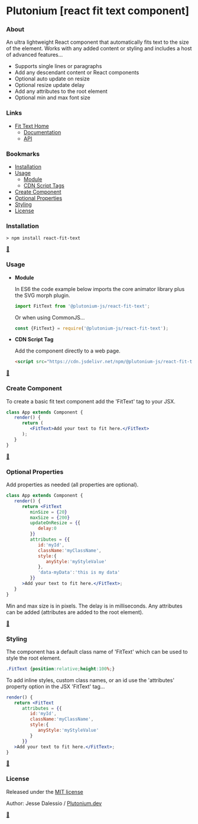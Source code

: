 # Plutonium [react fit text component]
### About
An ultra lightweight React component that automatically fits text to the size of the element. Works with any added content or styling and includes a host of advanced features...
   * Supports single lines or paragraphs
   * Add any descendant content or React components
   * Optional auto update on resize
   * Optional resize update delay
   * Add any attributes to the root element
   * Optional min and max font size


### Links

* [Fit Text Home](https://plutonium.dev/wp/libraries/react-fit-text/)
   * [Documentation](https://plutonium.dev/wp/libraries/react-fit-text/documentation)
   * [API](https://plutonium.dev/wp/libraries/react-fit-text/api)


### Bookmarks
* [Installation](#Installation)
* [Usage](#Usage)
   * [Module](#Module)
   * [CDN Script Tags](#CDN-Script-Tags)
* [Create Component](#create_component)
* [Optional Properties](#optional_properties)
* [Styling](#Styling)
* [License](#License)


### <a id="Installation"></a>Installation
```
> npm install react-fit-text
```

**[:arrow_up_small:](#bookmarks)**	

### <a id="Usage" style="color:yellow;"></a>Usage

* <a id="Module"></a>**Module**
   
   In ES6 the code example below imports the core animator library plus the SVG morph plugin.
   ```javascript
   import FitText from '@plutonium-js/react-fit-text';
   ```
   Or when using CommonJS...
   ```javascript
   const {FitText} = require('@plutonium-js/react-fit-text');
   ```
   
* <a id="CDN-Script-Tags"></a>**CDN Script Tag**
   
    Add the component directly to a web page.
   ```html
   <script src="https://cdn.jsdelivr.net/npm/@plutonium-js/react-fit-text@1/dist/bundle.js"></script>
   ```

**[:arrow_up_small:](#bookmarks)**	
   
### <a id="create_component"></a>Create Component
To create a basic fit text component add the 'FitText' tag to your JSX.
```jsx
class App extends Component {
   render() {
      return (
         <FitText>Add your text to fit here.</FitText>
      );
   }
}
```

**[:arrow_up_small:](#bookmarks)**	

### <a id="optional_properties"></a>Optional Properties
Add properties as needed (all properties are optional).
```jsx
class App extends Component {
   render() {
      return <FitText
         minSize = {20}
         maxSize = {200}
         updateOnResize = {{
            delay:0
         }}
         attributes = {{
            id:'myId',
            className:'myClassName',
            style:{
               anyStyle:'myStyleValue'
            },
            'data-myData':'this is my data'
         }}
      >Add your text to fit here.</FitText>;
   }
}
```
Min and max size is in pixels. The delay is in milliseconds. Any attributes can be added (attributes are added to the root element).

**[:arrow_up_small:](#bookmarks)**	
   
### <a id="styling"></a>Styling
The component has a default class name of 'FitText' which can be used to style the root element.
```css
.FitText {position:relative;height:100%;}
```
To add inline styles, custom class names, or an id use the 'attributes' property option in the JSX 'FitText' tag...
```jsx
render() {
   return <FitText
      attributes = {{
         id:'myId',
         className:'myClassName',
         style:{
            anyStyle:'myStyleValue'
         }
      }}
   >Add your text to fit here.</FitText>;
}
```

**[:arrow_up_small:](#bookmarks)**	

### <a id="License"></a>License

Released under the [MIT license](LICENSE.md)

Author: Jesse Dalessio / [Plutonium.dev](https://plutonium.dev)

**[:arrow_up_small:](#bookmarks)**